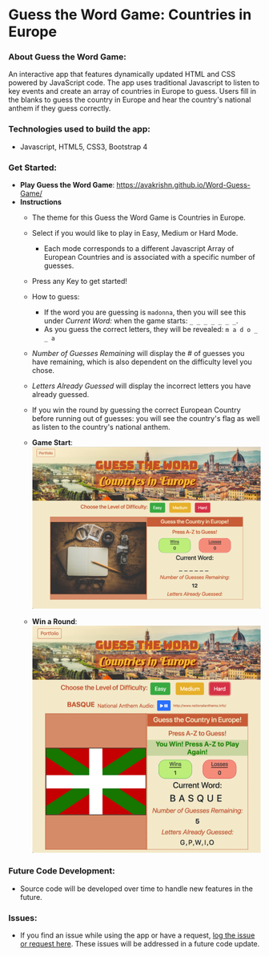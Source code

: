 # Guess the Word Game: Countries in Europe

### **About Guess the Word Game:**
An interactive app that features dynamically updated HTML and CSS powered by JavaScript code. The app uses traditional Javascript to listen to key events and create an array of countries in Europe to guess. Users fill in the blanks to guess the country in Europe and hear the country's national anthem if they guess correctly.

### **Technologies used to build the app:**
* Javascript, HTML5, CSS3, Bootstrap 4


### **Get Started:**
* **Play Guess the Word Game**:  https://avakrishn.github.io/Word-Guess-Game/
* **Instructions**
    * The theme for this Guess the Word Game is Countries in Europe.
    * Select if you would like to play in Easy, Medium or Hard Mode. 
        * Each mode corresponds to a different Javascript Array of European Countries and is associated with a specific number of guesses.
    * Press any Key to get started!
    * How to guess: 
        * If the word you are guessing is `madonna`, then you will see this under *Current Word:* when the game starts: `_ _ _ _ _ _ _`.
        *  As you guess the correct letters, they will be revealed: `m a d o _  _ a`
    * *Number of Guesses Remaining* will display the # of guesses you have remaining, which is also dependent on the difficulty level you chose.
    * *Letters Already Guessed* will display the incorrect letters you have already guessed.
    * If you win the round by guessing the correct European Country before running out of guesses: you will see the country's flag as well as listen to the country's national anthem. 

    * **Game Start**:
    ![Game Start](https://raw.githubusercontent.com/avakrishn/Word-Guess-Game/master/assets/images/game-start.png)

    * **Win a Round**:
    ![Game Win](https://raw.githubusercontent.com/avakrishn/Word-Guess-Game/master/assets/images/game-win.png)

### **Future Code Development:**
* Source code will be developed over time to handle new features in the future.

### **Issues:**
* If you find an issue while using the app or have a request, <a href="https://github.com/avakrishn/Word-Guess-Game/issues" target="_blank">log the issue or request here</a>. These issues will be addressed in a future code update.